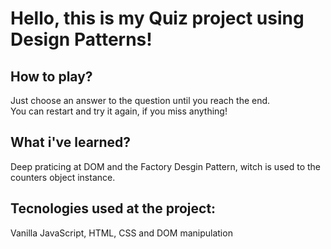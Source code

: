 # Hello, this is my Quiz project using Design Patterns!

## How to play?

Just choose an answer to the question until you reach the end. <br/> You can restart and try it again, if you miss anything!
<br/>

## What i've learned?

Deep praticing at DOM and the Factory Desgin Pattern, witch is used to the counters object instance.
<br/>

## Tecnologies used at the project:
Vanilla JavaScript, HTML, CSS and DOM manipulation
